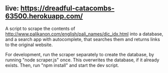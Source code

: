 ## live: https://dreadful-catacombs-63500.herokuapp.com/

A script to scrape the contents of http://www.palikanon.com/english/pali_names/dic_idx.html into a database, and a search app with autocomplete, that searches them and returns links to the original website.

For development, run the scraper separately to create the database, by running "node scraper.js" once. This overwrites the database, if it already exists. Then, run "npm install" and start the dev script.
